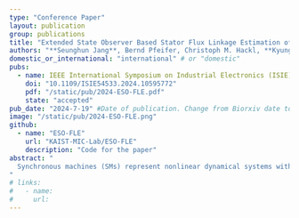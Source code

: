 ```yaml
---
type: "Conference Paper"
layout: publication
group: publications
title: "Extended State Observer Based Stator Flux Linkage Estimation of Nonlinear Synchronous Machines"
authors: "**Seunghun Jang**, Bernd Pfeifer, Christoph M. Hackl, **Kyunghwan Choi**&#42;"
domestic_or_international: "international" # or "domestic"
pubs: 
  - name: IEEE International Symposium on Industrial Electronics (ISIE) 2024
    doi: "10.1109/ISIE54533.2024.10595772"
    pdf: "/static/pub/2024-ESO-FLE.pdf"
    state: "accepted"
pub_date: "2024-7-19" #Date of publication. Change from Biorxiv date to Journal date once accepted
image: "/static/pub/2024-ESO-FLE.png"
github: 
  - name: "ESO-FLE"
    url: "KAIST-MIC-Lab/ESO-FLE"
    description: "Code for the paper"
abstract: "
  Synchronous machines (SMs) represent nonlinear dynamical systems with stator flux linkages being crucial for controller design. Among the developed methods for flux linkage estimation, the disturbance observer-based flux linkage estimator (DOB-FLE) is recognized as the state-of-the-art. However, DOB-FLE faces challenges in ensuring exponential convergence during transient conditions. To address this, this paper introduces an extended state observer-based flux linkage estimator (ESO-FLE), which represents an advancement over DOB-FLE. This novel approach utilizes extended states to model the nonlinear disturbance term as time-varying ramp signals, offering a degree of freedom compared to the constant assumption imposed for DOB-FLE and allowing for the estimation of both the extended states and the flux linkages through an ESO. Simulation results from a 35-kW SM drive demonstrate that ESO-FLE achieves exponential performance under transient conditions compared to DOB-FLE.
"
# links:
#   - name: 
#     url: 
---
```


